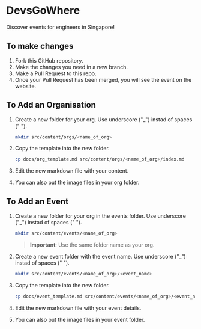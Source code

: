 # DevsGoWhere

Discover events for engineers in Singapore!

## To make changes

1. Fork this GitHub repository.
2. Make the changes you need in a new branch.
3. Make a Pull Request to this repo.
4. Once your Pull Request has been merged, you will see the event on the website.

## To Add an Organisation

1. Create a new folder for your org. Use underscore ("_") instad of spaces (" ").

    ```bash
    mkdir src/content/orgs/<name_of_org>
    ```

2. Copy the template into the new folder.

    ```bash
    cp docs/org_template.md src/content/orgs/<name_of_org>/index.md
    ```

3. Edit the new markdown file with your content.
4. You can also put the image files in your org folder.

## To Add an Event

1. Create a new folder for your org in the events folder. Use underscore ("_") instad of spaces (" ").

    ```bash
    mkdir src/content/events/<name_of_org>
    ```

    > **Important**: Use the same folder name as your org.

2. Create a new event folder with the event name. Use underscore ("_") instad of spaces (" ").

    ```bash
    mkdir src/content/events/<name_of_org>/<event_name>
    ```

3. Copy the template into the new folder.

    ```bash
    cp docs/event_template.md src/content/events/<name_of_org>/<event_name>/index.md
    ```

4. Edit the new markdown file with your event details.
5. You can also put the image files in your event folder.

